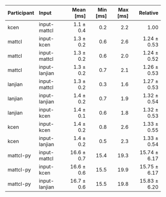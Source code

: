 | Participant | Input | Mean [ms] | Min [ms] | Max [ms] | Relative |
|:---|:---|---:|---:|---:|---:|
| kcen | input-mattcl | 1.1 ± 0.4 | 0.2 | 2.2 | 1.00 |
| mattcl | input-kcen | 1.3 ± 0.2 | 0.6 | 2.6 | 1.24 ± 0.53 |
| mattcl | input-mattcl | 1.3 ± 0.2 | 0.6 | 2.0 | 1.24 ± 0.52 |
| mattcl | input-lanjian | 1.3 ± 0.2 | 0.7 | 2.1 | 1.26 ± 0.53 |
| lanjian | input-mattcl | 1.3 ± 0.2 | 0.3 | 1.6 | 1.27 ± 0.53 |
| lanjian | input-lanjian | 1.4 ± 0.2 | 0.7 | 1.9 | 1.32 ± 0.54 |
| lanjian | input-kcen | 1.4 ± 0.1 | 0.6 | 1.8 | 1.32 ± 0.53 |
| kcen | input-kcen | 1.4 ± 0.2 | 0.8 | 2.6 | 1.33 ± 0.55 |
| kcen | input-lanjian | 1.4 ± 0.2 | 0.5 | 2.3 | 1.33 ± 0.54 |
| mattcl-py | input-mattcl | 16.6 ± 0.7 | 15.4 | 19.3 | 15.74 ± 6.17 |
| mattcl-py | input-kcen | 16.6 ± 0.6 | 15.5 | 19.9 | 15.75 ± 6.17 |
| mattcl-py | input-lanjian | 16.7 ± 0.6 | 15.5 | 19.8 | 15.83 ± 6.20 |
